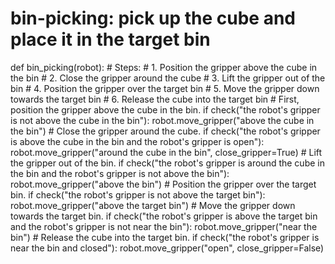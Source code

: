 # bin-picking: pick up the cube and place it in the target bin
def bin_picking(robot):
    # Steps:
    #  1. Position the gripper above the cube in the bin
    #  2. Close the gripper around the cube
    #  3. Lift the gripper out of the bin
    #  4. Position the gripper over the target bin
    #  5. Move the gripper down towards the target bin
    #  6. Release the cube into the target bin
    # First, position the gripper above the cube in the bin.
    if check("the robot's gripper is not above the cube in the bin"):
        robot.move_gripper("above the cube in the bin")
    # Close the gripper around the cube.
    if check("the robot's gripper is above the cube in the bin and the robot's gripper is open"):
        robot.move_gripper("around the cube in the bin", close_gripper=True)
    # Lift the gripper out of the bin.
    if check("the robot's gripper is around the cube in the bin and the robot's gripper is not above the bin"):
        robot.move_gripper("above the bin")
    # Position the gripper over the target bin.
    if check("the robot's gripper is not above the target bin"):
        robot.move_gripper("above the target bin")
    # Move the gripper down towards the target bin.
    if check("the robot's gripper is above the target bin and the robot's gripper is not near the bin"):
        robot.move_gripper("near the bin")
    # Release the cube into the target bin.
    if check("the robot's gripper is near the bin and closed"):
        robot.move_gripper("open", close_gripper=False)